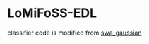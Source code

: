 # LoMiFoSS-EDL



classifier code is modified from [swa_gaussian](https://github.com/wjmaddox/swa_gaussian)

